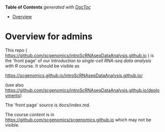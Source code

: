 <!-- START doctoc generated TOC please keep comment here to allow auto update -->
<!-- DON'T EDIT THIS SECTION, INSTEAD RE-RUN doctoc TO UPDATE -->
**Table of Contents**  *generated with [DocToc](https://github.com/thlorenz/doctoc)*

- [Overview](#overview)

<!-- END doctoc generated TOC please keep comment here to allow auto update -->

# Overview for admins

This repo ( https://github.com/scgenomics/introScRNAseqDataAnalysis.github.io )
is the 'front page' of our *Introduction to single-cell RNA-seq data analysis with R*
course. It should be visible as 

  https://scgenomics.github.io/introScRNAseqDataAnalysis.github.io/


(see also https://github.com/scgenomics/introScRNAseqDataAnalysis.github.io/deployments)

The 'front page' source is docs/index.md. 

The course _content_ is in https://github.com/scgenomics/scgenomics.github.io
which may not be visible.

